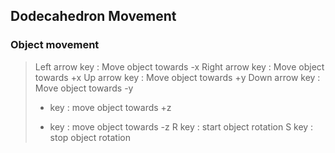 ## Dodecahedron Movement

### Object movement
> Left arrow key : Move object towards -x
> Right arrow key : Move object towards +x
> Up arrow key : Move object towards +y
> Down arrow key : Move object towards -y
> + key : move object towards +z
> - key : move object towards -z
> R key : start object rotation
> S key : stop object rotation